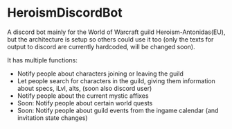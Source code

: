 # HeroismDiscordBot
A discord bot mainly for the World of Warcraft guild Heroism-Antonidas(EU), but the architecture is setup so others could use it too (only the texts for output to discord are currently hardcoded, will be changed soon).

It has multiple functions:
* Notify people about characters joining or leaving the guild
* Let people search for characters in the guild, giving them information about specs, iLvl, alts, (soon also discord user)
* Notify people about the current mystic affixes
* Soon: Notify people about certain world quests
* Soon: Notify people about guild events from the ingame calendar (and invitation state changes)
